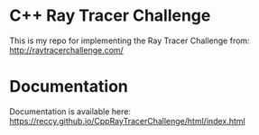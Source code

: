 # C++ Ray Tracer Challenge

This is my repo for implementing the Ray Tracer Challenge from: http://raytracerchallenge.com/

# Documentation

Documentation is available here: https://reccy.github.io/CppRayTracerChallenge/html/index.html
